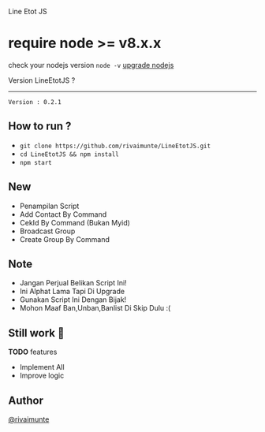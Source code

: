 Line Etot JS

# require node >= v8.x.x
check your nodejs version
`node -v`
[upgrade nodejs](https://google.com/)

Version LineEtotJS ?
____
`Version : 0.2.1`

How to run ?
------
- `git clone https://github.com/rivaimunte/LineEtotJS.git`
- `cd LineEtotJS && npm install`
- `npm start`

New
-------
- Penampilan Script
- Add Contact By Command
- CekId By Command (Bukan Myid)
- Broadcast Group
- Create Group By Command

Note
-------
- Jangan Perjual Belikan Script Ini!
- Ini Alphat Lama Tapi Di Upgrade
- Gunakan Script Ini Dengan Bijak!
- Mohon Maaf Ban,Unban,Banlist Di Skip Dulu :(

Still work :construction_worker:
----
**TODO** features
- Implement All 
- Improve logic

Author
------
[@rivaimunte](http://line.me/ti/p/~kobe2k17)
